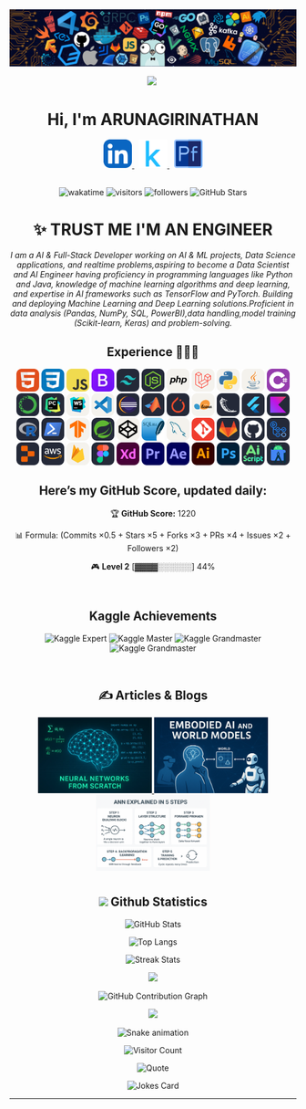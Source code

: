 <img src=240304586-d48893bd-0757-481c-8d7e-ba3e163feae7.png />

<div align="center">
  
<img src="https://github.com/Anmol-Baranwal/Cool-GIFs-For-GitHub/assets/74038190/7bb1e704-6026-48f9-8435-2f4d40101348" width="75">&nbsp;
# Hi, I'm ARUNAGIRINATHAN

<a href="https://www.linkedin.com/in/arunagirinathan-k">
<img src="icons/LinkedIn.svg" alt="Linkedin" width="50"/>
</a>&nbsp;
  
<a href="https://www.linkedin.com/in/arunagirinathan-k">
<img src="icons/kaagle.png" alt="Article 1" width="50"/>
</a>&nbsp;
  
<a href="https://arunagirinathan-k.github.io/My-Portfolio/">
<img src="icons/Portfolio.png" alt="Article 1" width="50"/>
</a><br><br>
  
![wakatime](https://img.shields.io/badge/wakatime-2%20hrs%2030%20mins-blue?style=flat)
![visitors](https://komarev.com/ghpvc/?username=ARUNAGIRINATHAN-K&color=lightgrey&label=visitors)
![followers](https://img.shields.io/github/followers/ARUNAGIRINATHAN-K?style=flat&logo=github&label=followers)
![GitHub Stars](https://img.shields.io/github/stars/ARUNAGIRINATHAN-K?affiliations=OWNER&style=social)
# ✨ TRUST ME I'M AN ENGINEER

*I am a AI & Full-Stack Developer working on AI & ML projects, Data Science applications, and realtime problems,aspiring to become a Data Scientist and AI Engineer having proficiency in programming languages like Python and Java, knowledge of machine learning algorithms and deep learning, and expertise in AI frameworks such as TensorFlow and PyTorch. Building and deploying Machine Learning and Deep Learning solutions.Proficient in data analysis (Pandas, NumPy, SQL, PowerBI),data handling,model training (Scikit-learn, Keras) and problem-solving.*

## Experience 🧑🏻‍💻
<img src="./icons/HTML.svg" width="40" title="HTML5"/> 
<img src="./icons/CSS.svg" width="40" title="HTML5"/>  
<img src="./icons/JavaScript.svg" width="40" title="HTML5"/>  
<img src="./icons/Bootstrap.svg" width="40" title="HTML5"/>
<img src="./icons/TailwindCSS-Dark.svg" width="40" title="HTML5"/> 
<img src="./icons/NodeJS-Dark.svg" width="40" title="HTML5"/>  
<img src="./icons/PHP-Light.svg" width="40" title="HTML5"/>  
<img src="./icons/Laravel-Light.svg" width="40" title="HTML5"/>  
<img src="./icons/Python-Light.svg" width="40" title="HTML5"/>  
<img src="./icons/Java-Light.svg" width="40" title="HTML5"/>  
<img src="./icons/CS.svg" width="40" title="HTML5"/> 
<img src="./icons/Anaconda-Dark.svg" width="40" title="HTML5"/>  
<img src="./icons/PyCharm-Dark.svg" width="40" title="HTML5"/> 
<img src="./icons/WebStorm-Light.svg" width="40" title="HTML5"/>
<img src="./icons/VSCode-Light.svg" width="40" title="HTML5"/> 
<img src="./icons/Eclipse-Dark.svg" width="40" title="HTML5"/>
<img src="./icons/Matlab-Dark.svg" width="40" title="HTML5"/>  
<img src="./icons/PyTorch-Dark.svg" width="40" title="HTML5"/>  
<img src="./icons/SciKitLearn-Light.svg" width="40" title="HTML5"/> 
<img src="./icons/Flask-Dark.svg" width="40" title="HTML5"/>
<img src="./icons/Flutter-Dark.svg" width="40" title="HTML5"/>
<img src="./icons/Kotlin-Dark.svg" width="40" title="HTML5"/>
<img src="./icons/R-Dark.svg" width="40" title="HTML5"/>
<img src="./icons/Powershell-Dark.svg" width="40" title="HTML5"/>  
<img src="./icons/TensorFlow-Light.svg" width="40" title="HTML5"/>
<img src="./icons/Spring-Dark.svg" width="40" title="HTML5"/>
<img src="./icons/CodePen-Light.svg" width="40" title="HTML5"/>  
<img src="./icons/SQLite.svg" width="40" title="HTML5"/>
<img src="./icons/MySQL-Light.svg" width="40" title="HTML5"/>  
<img src="./icons/Git.svg" width="40" title="HTML5"/>  
<img src="./icons/GitLab-Dark.svg" width="40" title="HTML5"/>  
<img src="./icons/Github-Dark.svg" width="40" title="HTML5"/>
<img src="./icons/GithubActions-Dark.svg" width="40" title="HTML5"/>  
<img src="./icons/Replit-Dark.svg" width="40" title="HTML5"/>
<img src="./icons/AWS-Dark.svg" width="40" title="HTML5"/>
<img src="./icons/Firebase-Light.svg" width="40" title="HTML5"/>  
<img src="./icons/Figma-Dark.svg" width="40" title="HTML5"/>  
<img src="./icons/XD.svg" width="40" title="HTML5"/>  
<img src="./icons/Premiere.svg" width="40" title="HTML5"/>  
<img src="./icons/AfterEffects.svg" width="40" title="HTML5"/>  
<img src="./icons/Illustrator.svg" width="40" title="HTML5"/>  
<img src="./icons/Photoshop.svg" width="40" title="HTML5"/>  
<img src="./icons/AiScript-Dark.svg" width="40" title="HTML5"/>  
<img src="./icons/AndroidStudio-Dark.svg" width="40" title="HTML5"/>  

<!---<img src="./" width="40" title="HTML5"/>--->

## Here’s my GitHub Score, updated daily:

<!--SCORE_START-->
🏆 **GitHub Score:** 1220

📊 Formula: (Commits ×0.5 + Stars ×5 + Forks ×3 + PRs ×4 + Issues ×2 + Followers ×2)

🎮 **Level 2**
[▓▓▓▓░░░░░░] 44%
<!--SCORE_END-->
<br>

## Kaggle Achievements  

<p align="center">
  <img src="https://www.googleapis.com/download/storage/v1/b/kaggle-user-content/o/inbox%2F1488634%2F09e1f99bdf3222934ad7769409ec3f6d%2FBadge-26.svg?generation=1727468059623106&alt=media" alt="Kaggle Expert" width="80"/>
  <img src="https://www.googleapis.com/download/storage/v1/b/kaggle-user-content/o/inbox%2F1488634%2F28e0e70842ce6972f4d68f5b6ecd549a%2FBadge-12.svg?generation=1727462988946700&alt=media" alt="Kaggle Master" width="80"/>
  <img src="https://www.googleapis.com/download/storage/v1/b/kaggle-user-content/o/inbox%2F1488634%2F5d31f6794c65cc3ed7e29768cd541a53%2FBadge-17.svg?generation=1727463142252997&alt=media" alt="Kaggle Grandmaster" width="80"/>
  <img src="https://www.googleapis.com/download/storage/v1/b/kaggle-user-content/o/inbox%2F1488634%2Ff219fc42b716ca24a2476517fe951295%2FBadge-32.svg?generation=1727468159669543&alt=media" alt="Kaggle Grandmaster" width="80"/>
</p>
<br>

## ✍️ Articles & Blogs  

<p align="center">
  <a href="https://medium.com/@arun31.march.2k6/learning-neural-networks-from-scratch-my-journey-into-the-mathematics-of-ai-ea2081d43b6b">
    <img src="https://github.com/ARUNAGIRINATHAN-K/ARUNAGIRINATHAN-K/blob/main/1_NiOsrWGRuJ9CT3RthqMYOw.webp" alt="Article 1" width="200"/>
  </a>

  <a href="(https://medium.com/@arun31.march.2k6/ohow-mllms-extended-ai-beyond-text-1be464cfd88e">
    <img src="https://github.com/ARUNAGIRINATHAN-K/ARUNAGIRINATHAN-K/blob/main/Articles/ChatGPT%20Image%20Sep%2013%2C%202025%2C%2010_08_20%20AM.png" alt="Article 2" width="200"/>
  </a>

  <a href="(https://medium.com/@arun31.march.2k6/from-zero-to-neural-networks-a-complete-learning-journey-7d2d9c7f0529">
    <img src="https://github.com/ARUNAGIRINATHAN-K/ARUNAGIRINATHAN-K/blob/main/Articles/ChatGPT Image Sep 19, 2025, 08_53_30 AM.png" alt="Article 2" width="200"/>
  </a>
</p>


# <h2 align="center"> <img src="https://media.giphy.com/media/iY8CRBdQXODJSCERIr/giphy.gif" width="30"> Github Statistics</h2>
<div align="center">

![GitHub Stats](https://github-readme-stats.vercel.app/api?username=ARUNAGIRINATHAN-K&show_icons=true&count_private=true&theme=dark&cache_seconds=1800) 

![Top Langs](https://github-readme-stats.vercel.app/api/top-langs/?username=ARUNAGIRINATHAN-K&layout=compact&theme=dark&count_private=true)

![Streak Stats](https://github-readme-streak-stats.herokuapp.com?user=ARUNAGIRINATHAN-K&theme=dark&date_format=M%20j%5B,%20Y%5D&fire=DD2727&ring=DD2727&currStreakLabel=DD2727)

![](https://github-contributor-stats.vercel.app/api?username=ARUNAGIRINATHAN-K&limit=5&theme=dark&combine_all_yearly_contributions=true)

![GitHub Contribution Graph](https://github-readme-activity-graph.vercel.app/graph?username=ARUNAGIRINATHAN-K&theme=github-compact)

![](https://github-profile-trophy.vercel.app/?username=ARUNAGIRINATHAN-K&theme=radical&no-frame=false&no-bg=true&margin-w=4)


  <img src="https://profile-readme-generator.com/assets/snake.svg" alt="Snake animation" />
  
  ![Visitor Count](https://komarev.com/ghpvc/?username=ARUNAGIRINATHAN-K&style=flat-square&color=blue)
  
  ![Quote](https://quotes-github-readme.vercel.app/api?type=horizontal&theme=dark)

  ![Jokes Card](https://readme-jokes.vercel.app/api?theme=dark)

</div>

---

<!-- Proudly created with GPRM ( https://gprm.itsvg.in ) -->
